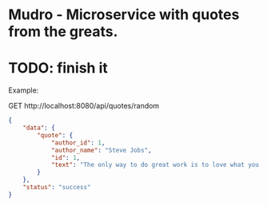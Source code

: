# Mudro - Microservice with quotes from the greats.

# TODO: finish it

Example:

GET http://localhost:8080/api/quotes/random

```json
{
    "data": {
        "quote": {
            "author_id": 1,
            "author_name": "Steve Jobs",
            "id": 1,
            "text": "The only way to do great work is to love what you do."
        }
    },
    "status": "success"
}
```